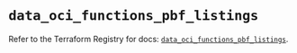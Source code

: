 # `data_oci_functions_pbf_listings`

Refer to the Terraform Registry for docs: [`data_oci_functions_pbf_listings`](https://registry.terraform.io/providers/oracle/oci/6.18.0/docs/data-sources/functions_pbf_listings).
